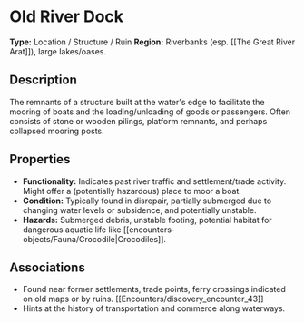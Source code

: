 # Old River Dock

**Type:** Location / Structure / Ruin
**Region:** Riverbanks (esp. [[The Great River Arat]]), large lakes/oases.

## Description
The remnants of a structure built at the water's edge to facilitate the mooring of boats and the loading/unloading of goods or passengers. Often consists of stone or wooden pilings, platform remnants, and perhaps collapsed mooring posts.

## Properties
*   **Functionality:** Indicates past river traffic and settlement/trade activity. Might offer a (potentially hazardous) place to moor a boat.
*   **Condition:** Typically found in disrepair, partially submerged due to changing water levels or subsidence, and potentially unstable.
*   **Hazards:** Submerged debris, unstable footing, potential habitat for dangerous aquatic life like [[encounters-objects/Fauna/Crocodile|Crocodiles]].

## Associations
*   Found near former settlements, trade points, ferry crossings indicated on old maps or by ruins. [[Encounters/discovery_encounter_43]]
*   Hints at the history of transportation and commerce along waterways. 